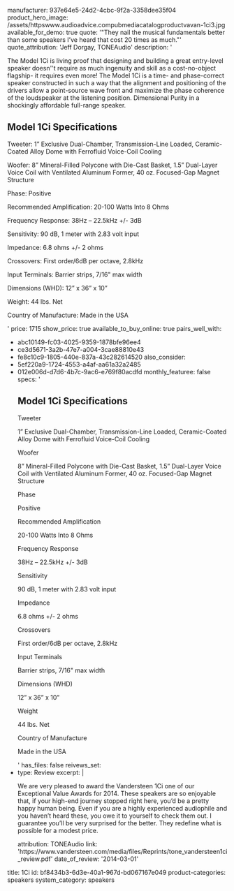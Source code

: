 manufacturer: 937e64e5-24d2-4cbc-9f2a-3358dee35f04
product_hero_image: /assets/httpswww.audioadvice.compubmediacatalogproductvavan-1ci3.jpg
available_for_demo: true
quote: '"They nail the musical fundamentals better than some speakers I’ve heard that cost 20 times as much."'
quote_attribution: 'Jeff Dorgay, TONEAudio'
description: '<p>The Model 1Ci is living proof that designing and building a great entry-level speaker doesn''t require as much ingenuity and skill as a cost-no-object flagship- it requires even more! The Model 1Ci is a time- and phase-correct speaker constructed in such a way that the alignment and positioning of the drivers allow a point-source wave front and maximize the phase coherence of the loudspeaker at the listening position. Dimensional Purity in a shockingly affordable full-range speaker.&nbsp;&nbsp;</p><h2>Model 1Ci Specifications</h2><p>Tweeter: 1” Exclusive Dual-Chamber, Transmission-Line Loaded, Ceramic-Coated Alloy Dome with Ferrofluid Voice-Coil Cooling</p><p>Woofer: 8” Mineral-Filled Polycone with Die-Cast Basket, 1.5” Dual-Layer Voice Coil with Ventilated Aluminum Former, 40 oz. Focused-Gap Magnet Structure</p><p>Phase: Positive</p><p>Recommended Amplification: 20-100 Watts Into 8 Ohms</p><p>Frequency Response: 38Hz – 22.5kHz +/- 3dB</p><p>Sensitivity: 90 dB, 1 meter with 2.83 volt input</p><p>Impedance: 6.8 ohms +/- 2 ohms</p><p>Crossovers: First order/6dB per octave, 2.8kHz</p><p>Input Terminals: Barrier strips, 7/16" max width</p><p>Dimensions (WHD): 12” x 36” x 10”</p><p>Weight: 44 lbs. Net</p><p>Country of Manufacture: Made in the USA</p>'
price: 1715
show_price: true
available_to_buy_online: true
pairs_well_with:
  - abc10149-fc03-4025-9359-1878bfe96ee4
  - ce3d5671-3a2b-47e7-a004-3cae88810e43
  - fe8c10c9-1805-440e-837a-43c282614520
also_consider:
  - 5ef220a9-1724-4553-a4af-aa61a32a2485
  - 012e006d-d7d6-4b7c-9ac6-e769f80acdfd
monthly_featuree: false
specs: '<h2>Model 1Ci Specifications</h2><p>Tweeter</p><p>1” Exclusive Dual-Chamber, Transmission-Line Loaded, Ceramic-Coated Alloy Dome with Ferrofluid Voice-Coil Cooling</p><p>Woofer</p><p>8” Mineral-Filled Polycone with Die-Cast Basket, 1.5” Dual-Layer Voice Coil with Ventilated Aluminum Former, 40 oz. Focused-Gap Magnet Structure</p><p>Phase</p><p>Positive</p><p>Recommended Amplification</p><p>20-100 Watts Into 8 Ohms</p><p>Frequency Response</p><p>38Hz – 22.5kHz +/- 3dB</p><p>Sensitivity</p><p>90 dB, 1 meter with 2.83 volt input</p><p>Impedance</p><p>6.8 ohms +/- 2 ohms</p><p>Crossovers</p><p>First order/6dB per octave, 2.8kHz</p><p>Input Terminals</p><p>Barrier strips, 7/16" max width</p><p>Dimensions (WHD)</p><p>12” x 36” x 10”</p><p>Weight</p><p>44 lbs. Net</p><p>Country of Manufacture</p><p>Made in the USA</p>'
has_files: false
reivews_set:
  -
    type: Review
    excerpt: |
      <p>We are very pleased to
      award the Vandersteen 1Ci
      one of our Exceptional Value
      Awards for 2014. These
      speakers are so enjoyable
      that, if your high-end journey
      stopped right here, you’d
      be a pretty happy human
      being. Even if you are a highly
      experienced audiophile and
      you haven’t heard these, you
      owe it to yourself to check
      them out. I guarantee you’ll be
      very surprised for the better.
      They redefine what is possible
      for a modest price.&nbsp; &nbsp;</p>
    attribution: TONEAudio
    link: 'https://www.vandersteen.com/media/files/Reprints/tone_vandersteen1ci_review.pdf'
    date_of_review: '2014-03-01'
title: 1Ci
id: bf8434b3-6d3e-40a1-967d-bd067167e049
product-categories: speakers
system_category: speakers
